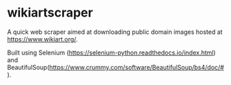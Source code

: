 # wikiartscraper
A quick web scraper aimed at downloading public domain images hosted at https://www.wikiart.org/.


Built using Selenium (https://selenium-python.readthedocs.io/index.html)
and
BeautifulSoup(https://www.crummy.com/software/BeautifulSoup/bs4/doc/#).

